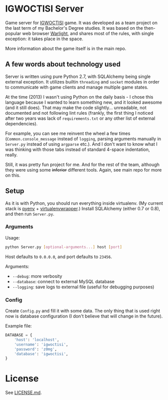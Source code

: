 # IGWOCTISI Server

Game server for [IGWOCTISI](https://github.com/porke/igwoctisi) game. It was developed as a team project on the last term of my Bachelor's Degree studies. It was based on the then-popular web browser [Warlight](http://warlight.net/), and shares most of the rules, with single exception: it takes place in the space.

More information about the game itself is in the main repo.

## A few words about technology used

Server is written using pure Python 2.7, with SQLAlchemy being single external exception. It utilizes builtin `threading` and `socket` modules in order to communicate with game clients and manage multiple game states.

At the time (2013) I wasn't using Python on the daily basis - I chose this language because I wanted to learn something new, and it looked awesome (and it still does). That may make the code slightly... unreadable, not documented and not following lint rules (frankly, the first thing I noticed after two years was lack of `requirements.txt` or any other list of external dependencies).

For example, you can see me reinvent the wheel a few times (`Common.console_message` instead of `logging`, parsing arguments manually in `Server.py` instead of using `argparse` etc.). And I don't want to know what I was thinking with those tabs instead of standard 4-space indentation, really.

Still, it was pretty fun project for me. And for the rest of the team, although they were using some ~~inferior~~ different tools. Again, see main repo for more on this.

## Setup

As it is with Python, you should run everything inside virtualenv. (My current stack is [pyenv](https://github.com/yyuu/pyenv) + [virtualenvwrapper](https://virtualenvwrapper.readthedocs.org/).) Install SQLAlchemy (either 0.7 or 0.8), and then run `Server.py`.

### Arguments

Usage:

```bash
python Server.py [optional-arguments...] host [port]
```

Host defaults to `0.0.0.0`, and port defaults to `23456`.

Arguments:

- `--debug`: more verbosity
- `--database`: connect to external MySQL database
- `--logging`: save logs to external file (useful for debugging purposes)

### Config

Create `Config.py` and fill it with some data. The only thing that is used right now is database configuration (I don't believe that will change in the future).

Example file:

```python
DATABASE = {
    'host': 'localhost',
    'username': 'igwoctisi',
    'password': 'z0mg',
    'database': 'igwoctisi',
}
```

# License

See [LICENSE.md](LICENSE.md).
